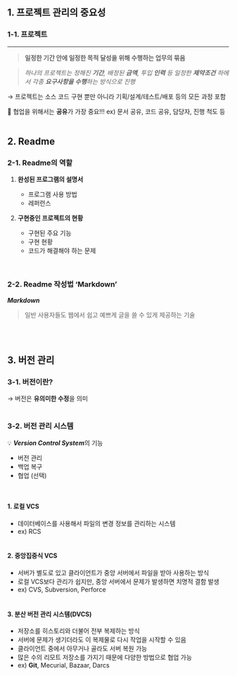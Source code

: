 
## 1. 프로젝트 관리의 중요성

### 1-1. 프로젝트

---

> **일정한 기간 안에 일정한 목적 달성을 위해 수행하는 업무의 묶음**

> *하나의 프로젝트는 정해진 **기간**, 배정된 **금액**, 투입 **인력** 등 일정한 **제약조건** 하에서 각종 **요구사항을 수행**하는 방식으로 진행*


→ 프로젝트는 소스 코드 구현 뿐만 아니라 기획/설계/테스트/배포 등의 모든 과정 포함

🚨 협업을 위해서는 **공유**가 가장 중요!!! 
ex) 문서 공유, 코드 공유, 담당자, 진행 척도 등
<br><br>
## 2. Readme

### 2-1. Readme의 역할
1. **완성된 프로그램의 설명서**
    - 프로그램 사용 방법
    - 레퍼런스

2. **구현중인 프로젝트의 현황**
    - 구현된 주요 기능
    - 구현 현황
    - 코드가 해결해야 하는 문제

<br>

### 2-2. Readme 작성법 ‘Markdown’
***Markdown*** 

> 일반 사용자들도 웹에서 쉽고 예쁘게 글을 쓸 수 있게 제공하는 기술

<br><br>
## 3. 버전 관리

### 3-1. 버전이란?
→ 버전은 **유의미한 수정**을 의미
<br><br>

### 3-2. 버전 관리 시스템
💡 ***Version Control System***의 기능
- 버전 관리
- 백업 복구
- 협업 (선택)
<br>

#### 1. 로컬 VCS
- 데이터베이스를 사용해서 파일의 변경 정보를 관리하는 시스템
- ex) RCS <br><br>

#### 2. 중앙집중식 VCS
- 서버가 별도로 있고 클라이언트가 중앙 서버에서 파일을 받아 사용하는 방식
- 로컬 VCS보다 관리가 쉽지만, 중앙 서버에서 문제가 발생하면 치명적 결함 발생 
- ex) CVS, Subversion, Perforce <br><br>
  

#### 3. **분산 버전 관리 시스템(DVCS)**
- 저장소를 히스토리와 더불어 전부 복제하는 방식
- 서버에 문제가 생기더라도 이 복제물로 다시 작업을 시작할 수 있음
- 클라이언트 중에서 아무거나 골라도 서버 복원 가능
- 많은 수의 리모트 저장소를 가지기 때문에 다양한 방법으로 협업 가능
- ex) **Git**, Mecurial, Bazaar, Darcs
